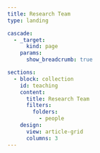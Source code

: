 ```yaml
---
title: Research Team
type: landing

cascade:
  - _target:
      kind: page
    params:
      show_breadcrumb: true

sections:
  - block: collection
    id: teaching
    content:
      title: Research Team
      filters:
        folders:
          - people
    design:
      view: article-grid
      columns: 3
---
```

